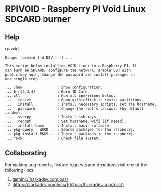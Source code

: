 # RPIVOID - Raspberry PI Void Linux SDCARD burner

## Help

rpivoid

    Usage: rpivoid [-d DEV][-f] ...
    
    This script helps installing VOID Linux in a Raspberry PI. It
    can burn an SDCARD, configure the network, enable SSH with
    public key auth, change the password and install packages in
    one single step.
    
    ... show                : Show configuration.
    ... b-r{2,3,4}          : Burn SD Card.
    ... all                 : Run all operations below.
    ...   resize            : Open with cfdisk to resize partitions.
    ...   install           : Install necessary scripts, set the hostname.
    ...   password          : Change the root's password (by default random).
    ...   sshcpy            : Install ssh keys.
    ...   reconf            : Set hostname, wifi (if neeed).
    ...   install-base      : Install basic software.
    ... pkg-query   WORD    : Search packages for the raspberry.
    ... pkg-install PKGS... : Install packages in the raspberry.
    ... fsck                : Check file system.

## Collaborating

For making bug reports, feature requests and donations visit
one of the following links:

1. [gemini://harkadev.com/oss/](gemini://harkadev.com/oss/)
2. [https://harkadev.com/oss/](https://harkadev.com/oss/)
